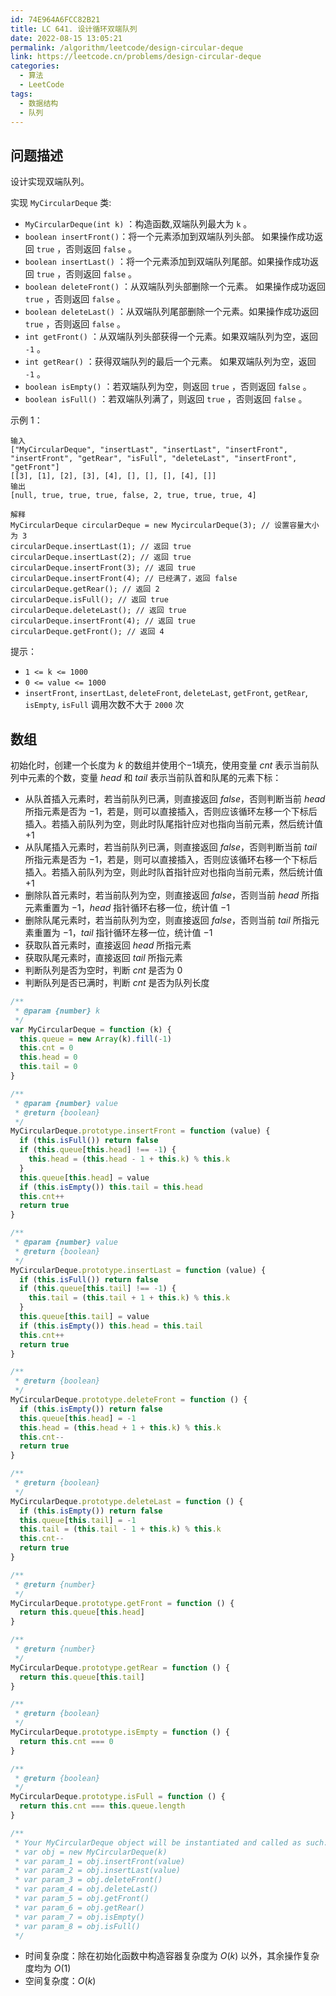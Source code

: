 ```yaml
---
id: 74E964A6FCC82B21
title: LC 641. 设计循环双端队列
date: 2022-08-15 13:05:21
permalink: /algorithm/leetcode/design-circular-deque
link: https://leetcode.cn/problems/design-circular-deque
categories:
  - 算法
  - LeetCode
tags:
  - 数据结构
  - 队列
---
```


<Level :type='2'/>

## 问题描述

设计实现双端队列。

实现 `MyCircularDeque` 类:

- `MyCircularDeque(int k)` ：构造函数,双端队列最大为 `k` 。
- `boolean insertFront()`：将一个元素添加到双端队列头部。 如果操作成功返回 `true` ，否则返回 `false` 。
- `boolean insertLast()` ：将一个元素添加到双端队列尾部。如果操作成功返回 `true` ，否则返回 `false` 。
- `boolean deleteFront()` ：从双端队列头部删除一个元素。 如果操作成功返回 `true` ，否则返回 `false` 。
- `boolean deleteLast()` ：从双端队列尾部删除一个元素。如果操作成功返回 `true` ，否则返回 `false` 。
- `int getFront()` ：从双端队列头部获得一个元素。如果双端队列为空，返回 `-1` 。
- `int getRear()` ：获得双端队列的最后一个元素。 如果双端队列为空，返回 `-1` 。
- `boolean isEmpty()` ：若双端队列为空，则返回 `true` ，否则返回 `false` 。
- `boolean isFull()` ：若双端队列满了，则返回 `true` ，否则返回 `false` 。

示例 1：

```text
输入
["MyCircularDeque", "insertLast", "insertLast", "insertFront", "insertFront", "getRear", "isFull", "deleteLast", "insertFront", "getFront"]
[[3], [1], [2], [3], [4], [], [], [], [4], []]
输出
[null, true, true, true, false, 2, true, true, true, 4]

解释
MyCircularDeque circularDeque = new MycircularDeque(3); // 设置容量大小为 3
circularDeque.insertLast(1); // 返回 true
circularDeque.insertLast(2); // 返回 true
circularDeque.insertFront(3); // 返回 true
circularDeque.insertFront(4); // 已经满了，返回 false
circularDeque.getRear(); // 返回 2
circularDeque.isFull(); // 返回 true
circularDeque.deleteLast(); // 返回 true
circularDeque.insertFront(4); // 返回 true
circularDeque.getFront(); // 返回 4
```

提示：

- `1 <= k <= 1000`
- `0 <= value <= 1000`
- `insertFront`, `insertLast`, `deleteFront`, `deleteLast`, `getFront`, `getRear`, `isEmpty`, `isFull` 调用次数不大于 `2000` 次

## 数组

初始化时，创建一个长度为 $k$ 的数组并使用个$-1$填充，使用变量 $cnt$ 表示当前队列中元素的个数，变量 $head$ 和 $tail$ 表示当前队首和队尾的元素下标：

- 从队首插入元素时，若当前队列已满，则直接返回 $false$，否则判断当前 $head$ 所指元素是否为 $-1$，若是，则可以直接插入，否则应该循环左移一个下标后插入。若插入前队列为空，则此时队尾指针应对也指向当前元素，然后统计值 $+1$
- 从队尾插入元素时，若当前队列已满，则直接返回 $false$，否则判断当前 $tail$ 所指元素是否为 $-1$，若是，则可以直接插入，否则应该循环右移一个下标后插入。若插入前队列为空，则此时队首指针应对也指向当前元素，然后统计值 $+1$
- 删除队首元素时，若当前队列为空，则直接返回 $false$，否则当前 $head$ 所指元素重置为 $-1$，$head$ 指针循环右移一位，统计值 $-1$
- 删除队尾元素时，若当前队列为空，则直接返回 $false$，否则当前 $tail$ 所指元素重置为 $-1$，$tail$ 指针循环左移一位，统计值 $-1$
- 获取队首元素时，直接返回 $head$ 所指元素
- 获取队尾元素时，直接返回 $tail$ 所指元素
- 判断队列是否为空时，判断 $cnt$ 是否为 $0$
- 判断队列是否已满时，判断 $cnt$ 是否为队列长度

```javascript
/**
 * @param {number} k
 */
var MyCircularDeque = function (k) {
  this.queue = new Array(k).fill(-1)
  this.cnt = 0
  this.head = 0
  this.tail = 0
}

/**
 * @param {number} value
 * @return {boolean}
 */
MyCircularDeque.prototype.insertFront = function (value) {
  if (this.isFull()) return false
  if (this.queue[this.head] !== -1) {
    this.head = (this.head - 1 + this.k) % this.k
  }
  this.queue[this.head] = value
  if (this.isEmpty()) this.tail = this.head
  this.cnt++
  return true
}

/**
 * @param {number} value
 * @return {boolean}
 */
MyCircularDeque.prototype.insertLast = function (value) {
  if (this.isFull()) return false
  if (this.queue[this.tail] !== -1) {
    this.tail = (this.tail + 1 + this.k) % this.k
  }
  this.queue[this.tail] = value
  if (this.isEmpty()) this.head = this.tail
  this.cnt++
  return true
}

/**
 * @return {boolean}
 */
MyCircularDeque.prototype.deleteFront = function () {
  if (this.isEmpty()) return false
  this.queue[this.head] = -1
  this.head = (this.head + 1 + this.k) % this.k
  this.cnt--
  return true
}

/**
 * @return {boolean}
 */
MyCircularDeque.prototype.deleteLast = function () {
  if (this.isEmpty()) return false
  this.queue[this.tail] = -1
  this.tail = (this.tail - 1 + this.k) % this.k
  this.cnt--
  return true
}

/**
 * @return {number}
 */
MyCircularDeque.prototype.getFront = function () {
  return this.queue[this.head]
}

/**
 * @return {number}
 */
MyCircularDeque.prototype.getRear = function () {
  return this.queue[this.tail]
}

/**
 * @return {boolean}
 */
MyCircularDeque.prototype.isEmpty = function () {
  return this.cnt === 0
}

/**
 * @return {boolean}
 */
MyCircularDeque.prototype.isFull = function () {
  return this.cnt === this.queue.length
}

/**
 * Your MyCircularDeque object will be instantiated and called as such:
 * var obj = new MyCircularDeque(k)
 * var param_1 = obj.insertFront(value)
 * var param_2 = obj.insertLast(value)
 * var param_3 = obj.deleteFront()
 * var param_4 = obj.deleteLast()
 * var param_5 = obj.getFront()
 * var param_6 = obj.getRear()
 * var param_7 = obj.isEmpty()
 * var param_8 = obj.isFull()
 */
```

- 时间复杂度：除在初始化函数中构造容器复杂度为 $O(k)$ 以外，其余操作复杂度均为 $O(1)$
- 空间复杂度：$O(k)$
